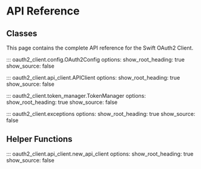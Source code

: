 # API Reference

## Classes

This page contains the complete API reference for the Swift OAuth2 Client.

::: oauth2_client.config.OAuth2Config
    options:
      show_root_heading: true
      show_source: false

::: oauth2_client.api_client.APIClient
    options:
      show_root_heading: true
      show_source: false


::: oauth2_client.token_manager.TokenManager
    options:
      show_root_heading: true
      show_source: false

::: oauth2_client.exceptions
    options:
      show_root_heading: true
      show_source: false

## Helper Functions

::: oauth2_client.api_client.new_api_client
    options:
      show_root_heading: true
      show_source: false